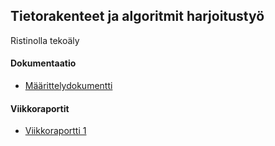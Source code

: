 ## Tietorakenteet ja algoritmit harjoitustyö

Ristinolla tekoäly

#### Dokumentaatio

* [Määrittelydokumentti](https://github.com/EssiPry/tiralabra-2022/blob/main/dokumentaatio/maarittelydokumentti.md)

#### Viikkoraportit

* [Viikkoraportti 1](https://github.com/EssiPry/tiralabra-2022/blob/main/dokumentaatio/viikkoraportit/Viikkoraportti1.md)
